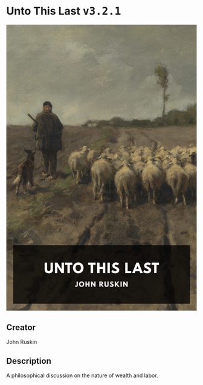 
# Unto This Last <kbd>v3.2.1</kbd>

<center>
  <img src="./cover-1024.jpg"/>
</center>

## Creator
John Ruskin

## Description
A philosophical discussion on the nature of wealth and labor.
